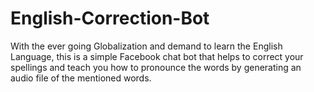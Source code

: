 # English-Correction-Bot
With the ever going Globalization and demand to learn the English Language, this is a simple Facebook chat bot that helps to correct your spellings and teach you how to pronounce the words by generating an audio file of the mentioned words.
